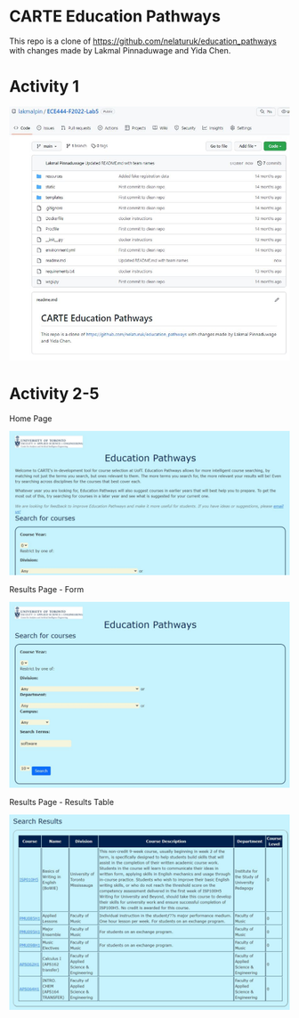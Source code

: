 # CARTE Education Pathways

This repo is a clone of https://github.com/nelaturuk/education_pathways with changes made by Lakmal Pinnaduwage and Yida Chen.

# Activity 1
![image](images/activity1.JPG)

# Activity 2-5

Home Page

![image](images/activity2.JPG)

Results Page - Form

![image](images/activity3.JPG)

Results Page - Results Table

![image](images/activity4.JPG)